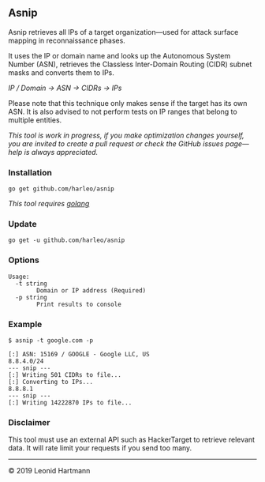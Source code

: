 
## Asnip
Asnip retrieves all IPs of a target organization&mdash;used for attack surface mapping in reconnaissance phases.

It uses the IP or domain name and looks up the Autonomous System Number (ASN), retrieves the Classless Inter-Domain Routing (CIDR) subnet masks and converts them to IPs.

_IP / Domain &rarr; ASN &rarr; CIDRs &rarr; IPs_

Please note that this technique only makes sense if the target has its own ASN. It is also advised to not perform tests on IP ranges that belong to multiple entities.

_This tool is work in progress, if you make optimization changes yourself, you are invited to create a pull request or check the GitHub issues page&mdash;help is always appreciated._

### Installation
`go get github.com/harleo/asnip`

_This tool requires [golang](https://golang.org/)_

### Update
`go get -u github.com/harleo/asnip`

### Options

```console
Usage:
  -t string
        Domain or IP address (Required)
  -p string
        Print results to console
```

### Example

```console
$ asnip -t google.com -p

[:] ASN: 15169 / GOOGLE - Google LLC, US
8.8.4.0/24
--- snip ---
[:] Writing 501 CIDRs to file...
[:] Converting to IPs...
8.8.8.1
--- snip ---
[:] Writing 14222870 IPs to file...
```

### Disclaimer
This tool must use an external API such as HackerTarget to retrieve relevant data. It will rate limit your requests if you send too many.

---

&copy; 2019 Leonid Hartmann